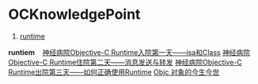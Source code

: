 # OCKnowledgePoint

1. [runtime](#runtime-link)




<a name='runtieme-link'></a>**runtiem**
    [神经病院Objective-C Runtime入院第一天——isa和Class](http://www.jianshu.com/p/9d649ce6d0b8) 
    [神经病院Objective-C Runtime住院第二天——消息发送与转发](http://www.jianshu.com/p/4d619b097e20) 
    [神经病院Objective-C Runtime出院第三天——如何正确使用Runtime](http://www.jianshu.com/p/db6dc23834e3) 
    [Objc 对象的今生今世](http://www.jianshu.com/p/f725d2828a2f) 
